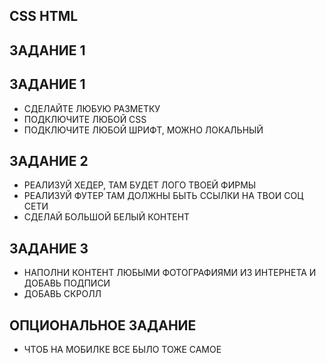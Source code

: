 ## CSS HTML

## ЗАДАНИЕ 1


## ЗАДАНИЕ 1
* СДЕЛАЙТЕ ЛЮБУЮ РАЗМЕТКУ
* ПОДКЛЮЧИТЕ ЛЮБОЙ CSS
* ПОДКЛЮЧИТЕ ЛЮБОЙ ШРИФТ, МОЖНО ЛОКАЛЬНЫЙ


## ЗАДАНИЕ 2
* РЕАЛИЗУЙ ХЕДЕР, ТАМ БУДЕТ ЛОГО ТВОЕЙ ФИРМЫ
* РЕАЛИЗУЙ ФУТЕР ТАМ ДОЛЖНЫ БЫТЬ ССЫЛКИ НА ТВОИ СОЦ СЕТИ
* СДЕЛАЙ БОЛЬШОЙ БЕЛЫЙ КОНТЕНТ


## ЗАДАНИЕ 3
* НАПОЛНИ КОНТЕНТ ЛЮБЫМИ ФОТОГРАФИЯМИ ИЗ ИНТЕРНЕТА И ДОБАВЬ ПОДПИСИ
* ДОБАВЬ СКРОЛЛ



## ОПЦИОНАЛЬНОЕ ЗАДАНИЕ
* ЧТОБ НА МОБИЛКЕ ВСЕ БЫЛО ТОЖЕ САМОЕ

 